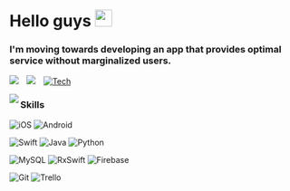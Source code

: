 <h1>Hello guys <img src="https://emojis.slackmojis.com/emojis/images/1577305505/7373/hand_wave.gif?1577305505" width="30"/></h1>
<h3>I'm moving towards developing an app that provides optimal service without marginalized users.</h3>

<div>
<p>
  <p align="left">
    <img src="https://hits.seeyoufarm.com/api/count/incr/badge.svg?url=https%3A%2F%2Fgithub.com%2Fthoonk&count_bg=%233DC8B7&title_bg=%23555555&icon=&icon_color=%23E7E7E7&title=hits&edge_flat=false"/>
    <img src="http://mazassumnida.wtf/api/mini/generate_badge?boj=dkrmrm878" style="height : auto; margin-left : 10px; margin-right : 10px;"/>
    <a href = "https://thoonk.tistory.com" target="_blank">
      <img alt="Tech" src="https://img.shields.io/badge/-Tech Blog-blueviolet?style=flat" /></a>

  </p>
  <img align="left" src="https://github-readme-stats.vercel.app/api?username=thoonk&show_icons=true&theme=default" />
  <p align="right">
    <h3>Skills</h3>
    <p>
      <p>
        <img alt="iOS" src="https://img.shields.io/badge/-iOS-000000?style=flat-square&logo=apple&logoColor=white" />
        <img alt="Android" src="https://img.shields.io/badge/-Android-3DDC84?style=flat-square&logo=Android&logoColor=black" />
      </p>
      <p>
        <img alt="Swift" src="https://img.shields.io/badge/-Swift-FA7343?style=flat-square&logo=swift&logoColor=white" />
        <img alt="Java" src="https://img.shields.io/badge/-Java-007396?style=flat-square&logo=java&logoColor=white" />
        <img alt="Python" src="https://img.shields.io/badge/-Python-3776AB?style=flat-square&logo=python&logoColor=white" />
      </p>
      <p>
        <img alt="MySQL" src="https://img.shields.io/badge/-MySQL-4479A1?style=flat-square&logo=firebase&logoColor=white" />
        <img alt="RxSwift" src="https://img.shields.io/badge/-RxSwift-B7178C?style=flat-square&logo=ReactiveX&logoColor=white" />
        <img alt="Firebase" src="https://img.shields.io/badge/-Firebase-FFCA28?style=flat-square&logo=firebase&logoColor=black" />
      </p>
      <p>
        <img alt="Git" src="https://img.shields.io/badge/-Git-F05032?style=flat-square&logo=Git&logoColor=white" />
        <img alt="Trello" src="https://img.shields.io/badge/-Trello-0052CC?style=flat-square&logo=Trello&logoColor=white" />
      </p>
    </p>
  </p>
</p>
</div>

<p>

</p>
